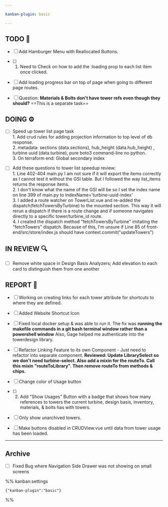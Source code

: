 ```yaml
---

kanban-plugin: basic

---
```


## TODO 💭

- [ ] Add Hamburger Menu with Reallocated Buttons.
- [ ] 1. Need to Check on how to add the :loading prop to each list item once clicked.
- [ ] Add loading progress bar on top of page when going to different page routes.
- [ ] Question: **Materials & Bolts don't have tower refs even though they should?** ==This is a separate task==


## DOING ⚙️

- [ ] Speed up tower list page task <br>1. Add crud rules for adding projection information to top level of db response. <br>2. metadata: sections (data.sections), hub_height (data.hub_height) , turbine uuid (data.turbine), pure boto3 command-line no python. <br> 3. On terraform end: Global secondary index
- [ ] Add these questions to tower list speedup review:<br>1. Line 402-404 main.py I am not sure if it will export the items correctly as I cannot test it without the GSI table. But I followed the way list_items returns the response items.<br>2. I don't know what the name of the GSI will be so I set the index name on line 399 of main.py to IndexName='turbine-uuid-index'<br>3. I added a route watcher on TowerList.vue and re-added the dispatch(fetchTowersByTurbine) to the mounted section. This way it will rerun a dispatch if there is a route change and if someone navigates directly to a specific tower/turbine_id route.<br>4. I created the dispatch method "fetchTowersByTurbine" imitating the "fetchTowers" dispatch. Because of this, I'm unsure if Line 85 of front-end/src/store/index.js should have context.commit("updateTowers")


## IN REVIEW 🔍

- [ ] Remove white space in Design Basis Analyzers; Add elevation to each card to distinguish them from one another


## REPORT 📎

- [ ] Working on creating links for each tower attribute for shortcuts to where they are defined.
- [ ] Added Website Shortcut Icon
- [ ] Fixed local docker setup & was able to run it. The fix was **running the makefile commands in a git bash terminal window rather than a powershell window** Also, Gage helped me authenticate into the towerdesign library.
- [ ] Refactor Linking Feature to its own Component - Just need to refactor into separate component. **Reviewed: Update LibrarySelect so we don't need turbine-select. Also add a mixin for the routeTo. Call this mixin "routeToLibrary". Then remove routeTo from methods & chips.**
- [ ] Change color of Usage button
- [ ] 2. Add "Show Usages" Button with a badge that shows how many references to towers the current turbine, design basis, inventory, materials, & bolts has with towers.
- [ ] Only show unarchived towers.
- [ ] Make buttons disabled in CRUDView.vue until data from tower usage has been loaded.


***

## Archive

- [ ] Fixed Bug where Navigation Side Drawer was not showing on small screens

%% kanban:settings
```
{"kanban-plugin":"basic"}
```
%%